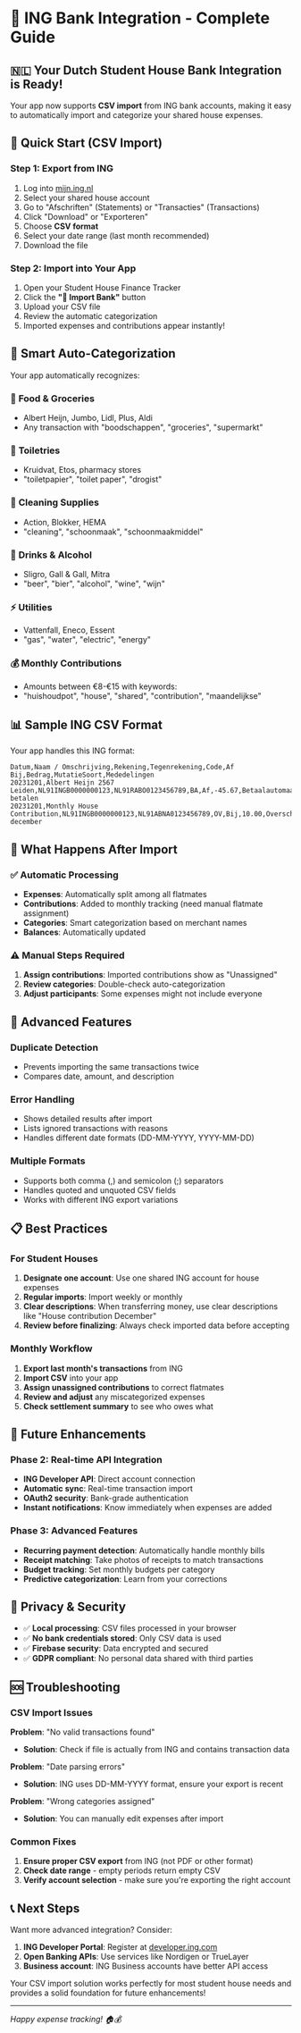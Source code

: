 # 🏦 ING Bank Integration - Complete Guide

## 🇳🇱 Your Dutch Student House Bank Integration is Ready!

Your app now supports **CSV import** from ING bank accounts, making it easy to automatically import and categorize your shared house expenses.

## 🚀 Quick Start (CSV Import)

### Step 1: Export from ING
1. Log into [mijn.ing.nl](https://mijn.ing.nl)
2. Select your shared house account
3. Go to "Afschriften" (Statements) or "Transacties" (Transactions)
4. Click "Download" or "Exporteren"
5. Choose **CSV format**
6. Select your date range (last month recommended)
7. Download the file

### Step 2: Import into Your App
1. Open your Student House Finance Tracker
2. Click the **"🏦 Import Bank"** button
3. Upload your CSV file
4. Review the automatic categorization
5. Imported expenses and contributions appear instantly!

## 🤖 Smart Auto-Categorization

Your app automatically recognizes:

### 🍕 **Food & Groceries**
- Albert Heijn, Jumbo, Lidl, Plus, Aldi
- Any transaction with "boodschappen", "groceries", "supermarkt"

### 🧻 **Toiletries**
- Kruidvat, Etos, pharmacy stores
- "toiletpapier", "toilet paper", "drogist"

### 🧽 **Cleaning Supplies**
- Action, Blokker, HEMA
- "cleaning", "schoonmaak", "schoonmaakmiddel"

### 🍺 **Drinks & Alcohol**
- Sligro, Gall & Gall, Mitra
- "beer", "bier", "alcohol", "wine", "wijn"

### ⚡ **Utilities**
- Vattenfall, Eneco, Essent
- "gas", "water", "electric", "energy"

### 💰 **Monthly Contributions**
- Amounts between €8-€15 with keywords:
- "huishoudpot", "house", "shared", "contribution", "maandelijkse"

## 📊 Sample ING CSV Format

Your app handles this ING format:
```csv
Datum,Naam / Omschrijving,Rekening,Tegenrekening,Code,Af Bij,Bedrag,MutatieSoort,Mededelingen
20231201,Albert Heijn 2567 Leiden,NL91INGB0000000123,NL91RABO0123456789,BA,Af,-45.67,Betaalautomaat,Contactloos betalen
20231201,Monthly House Contribution,NL91INGB0000000123,NL91ABNA0123456789,OV,Bij,10.00,Overschrijving,Huishoudpot december
```

## 🔧 What Happens After Import

### ✅ Automatic Processing
- **Expenses**: Automatically split among all flatmates
- **Contributions**: Added to monthly tracking (need manual flatmate assignment)
- **Categories**: Smart categorization based on merchant names
- **Balances**: Automatically updated

### ⚠️ Manual Steps Required
1. **Assign contributions**: Imported contributions show as "Unassigned"
2. **Review categories**: Double-check auto-categorization
3. **Adjust participants**: Some expenses might not include everyone

## 🎯 Advanced Features

### Duplicate Detection
- Prevents importing the same transactions twice
- Compares date, amount, and description

### Error Handling
- Shows detailed results after import
- Lists ignored transactions with reasons
- Handles different date formats (DD-MM-YYYY, YYYY-MM-DD)

### Multiple Formats
- Supports both comma (,) and semicolon (;) separators
- Handles quoted and unquoted CSV fields
- Works with different ING export variations

## 📋 Best Practices

### For Student Houses
1. **Designate one account**: Use one shared ING account for house expenses
2. **Regular imports**: Import weekly or monthly
3. **Clear descriptions**: When transferring money, use clear descriptions like "House contribution December"
4. **Review before finalizing**: Always check imported data before accepting

### Monthly Workflow
1. **Export last month's transactions** from ING
2. **Import CSV** into your app
3. **Assign unassigned contributions** to correct flatmates
4. **Review and adjust** any miscategorized expenses
5. **Check settlement summary** to see who owes what

## 🔮 Future Enhancements

### Phase 2: Real-time API Integration
- **ING Developer API**: Direct account connection
- **Automatic sync**: Real-time transaction import
- **OAuth2 security**: Bank-grade authentication
- **Instant notifications**: Know immediately when expenses are added

### Phase 3: Advanced Features
- **Recurring payment detection**: Automatically handle monthly bills
- **Receipt matching**: Take photos of receipts to match transactions
- **Budget tracking**: Set monthly budgets per category
- **Predictive categorization**: Learn from your corrections

## 🔐 Privacy & Security

- ✅ **Local processing**: CSV files processed in your browser
- ✅ **No bank credentials stored**: Only CSV data is used
- ✅ **Firebase security**: Data encrypted and secured
- ✅ **GDPR compliant**: No personal data shared with third parties

## 🆘 Troubleshooting

### CSV Import Issues
**Problem**: "No valid transactions found"
- **Solution**: Check if file is actually from ING and contains transaction data

**Problem**: "Date parsing errors"
- **Solution**: ING uses DD-MM-YYYY format, ensure your export is recent

**Problem**: "Wrong categories assigned"
- **Solution**: You can manually edit expenses after import

### Common Fixes
1. **Ensure proper CSV export** from ING (not PDF or other format)
2. **Check date range** - empty periods return empty CSV
3. **Verify account selection** - make sure you're exporting the right account

## 📞 Next Steps

Want more advanced integration? Consider:

1. **ING Developer Portal**: Register at [developer.ing.com](https://developer.ing.com)
2. **Open Banking APIs**: Use services like Nordigen or TrueLayer
3. **Business account**: ING Business accounts have better API access

Your CSV import solution works perfectly for most student house needs and provides a solid foundation for future enhancements!

---

*Happy expense tracking! 🏠💰*

